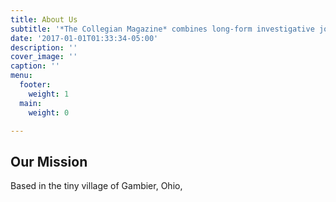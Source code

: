 ```yaml
---
title: About Us
subtitle: '*The Collegian Magazine* combines long-form investigative journalism with a sleek aesthetic to create a biannual, award-winning, student-led publication.'
date: '2017-01-01T01:33:34-05:00'
description: ''
cover_image: ''
caption: ''
menu:
  footer:
    weight: 1
  main:
    weight: 0

---
```

## Our Mission
Based in the tiny village of Gambier, Ohio,
